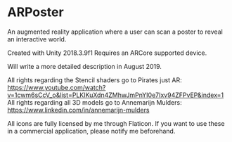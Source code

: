 # ARPoster
An augmented reality application where a user can scan a poster to reveal an interactive world. 

Created with Unity 2018.3.9f1 Requires an ARCore supported device.

Will write a more detailed description in August 2019.

All rights regarding the Stencil shaders go to Pirates just AR: https://www.youtube.com/watch?v=1cwm6sCcV_o&list=PLKIKuXdn4ZMhwJmPnYI0e7Ixv94ZFPvEP&index=1
All rights regarding all 3D models go to Annemarijn Mulders: https://www.linkedin.com/in/annemarijn-mulders

All icons are fully licensed by me through Flaticon. If you want to use these in a commercial application, please notify me beforehand. 
